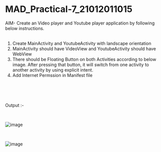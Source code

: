 # MAD_Practical-7_21012011015

AIM- Create an Video player and Youtube player application by following below instructions.<br><br>

1. Create MainActivity and YoutubeActivity with landscape orientation <br>
2. MainActivity should have VideoView and YoutubeActivity should have WebView <br>
3. There should be Floating Button on both Activities according to below image. After pressing that button, it will switch from one activity to another activity by using explicit intent. <br>
4. Add Internet Permssion in Manifest file

<br><br><br>

Output :-

<br>

![image](https://github.com/Pratham198/MAD_Practical-7_21012011015/assets/139728033/584d1777-0fd2-4222-bd3a-2633ae0bf46f)

<br>

![image](https://github.com/Pratham198/MAD_Practical-7_21012011015/assets/139728033/16472d47-5564-4310-aa01-8cd70c4ae64a)


